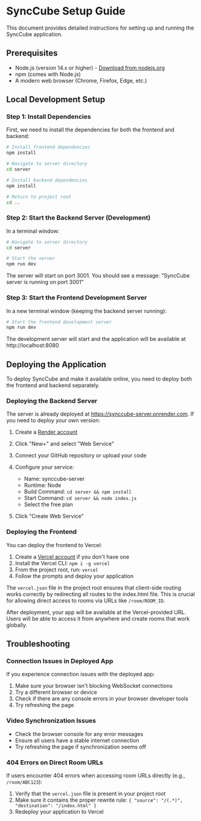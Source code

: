 
# SyncCube Setup Guide

This document provides detailed instructions for setting up and running the SyncCube application.

## Prerequisites

- Node.js (version 14.x or higher) - [Download from nodejs.org](https://nodejs.org/)
- npm (comes with Node.js)
- A modern web browser (Chrome, Firefox, Edge, etc.)

## Local Development Setup

### Step 1: Install Dependencies

First, we need to install the dependencies for both the frontend and backend:

```bash
# Install frontend dependencies
npm install

# Navigate to server directory
cd server

# Install backend dependencies
npm install

# Return to project root
cd ..
```

### Step 2: Start the Backend Server (Development)

In a terminal window:

```bash
# Navigate to server directory
cd server

# Start the server
npm run dev
```

The server will start on port 3001. You should see a message: "SyncCube server is running on port 3001"

### Step 3: Start the Frontend Development Server

In a new terminal window (keeping the backend server running):

```bash
# Start the frontend development server
npm run dev
```

The development server will start and the application will be available at http://localhost:8080

## Deploying the Application

To deploy SyncCube and make it available online, you need to deploy both the frontend and backend separately.

### Deploying the Backend Server

The server is already deployed at https://synccube-server.onrender.com. If you need to deploy your own version:

1. Create a [Render account](https://dashboard.render.com/register)
2. Click "New+" and select "Web Service"
3. Connect your GitHub repository or upload your code
4. Configure your service:
   - Name: synccube-server
   - Runtime: Node
   - Build Command: `cd server && npm install`
   - Start Command: `cd server && node index.js`
   - Select the free plan

5. Click "Create Web Service"

### Deploying the Frontend

You can deploy the frontend to Vercel:

1. Create a [Vercel account](https://vercel.com/signup) if you don't have one
2. Install the Vercel CLI: `npm i -g vercel`
3. From the project root, run: `vercel`
4. Follow the prompts and deploy your application

The `vercel.json` file in the project root ensures that client-side routing works correctly by redirecting all routes to the index.html file. This is crucial for allowing direct access to rooms via URLs like `/room/ROOM_ID`.

After deployment, your app will be available at the Vercel-provided URL. Users will be able to access it from anywhere and create rooms that work globally.

## Troubleshooting

### Connection Issues in Deployed App

If you experience connection issues with the deployed app:

1. Make sure your browser isn't blocking WebSocket connections
2. Try a different browser or device
3. Check if there are any console errors in your browser developer tools
4. Try refreshing the page

### Video Synchronization Issues

- Check the browser console for any error messages
- Ensure all users have a stable internet connection
- Try refreshing the page if synchronization seems off

### 404 Errors on Direct Room URLs

If users encounter 404 errors when accessing room URLs directly (e.g., `/room/ABC123`):
1. Verify that the `vercel.json` file is present in your project root
2. Make sure it contains the proper rewrite rule: `{ "source": "/(.*)", "destination": "/index.html" }`
3. Redeploy your application to Vercel

